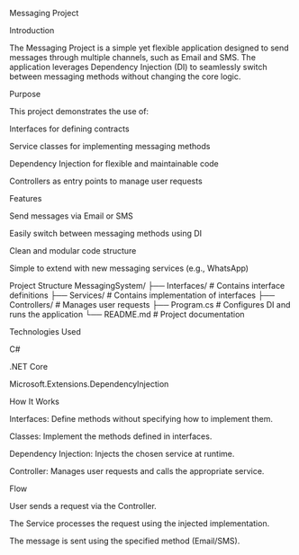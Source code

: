 Messaging Project

Introduction

The Messaging Project is a simple yet flexible application designed to send messages through multiple channels, such as Email and SMS. The application leverages Dependency Injection (DI) to seamlessly switch between messaging methods without changing the core logic.

Purpose

This project demonstrates the use of:

Interfaces for defining contracts

Service classes for implementing messaging methods

Dependency Injection for flexible and maintainable code

Controllers as entry points to manage user requests

Features

Send messages via Email or SMS

Easily switch between messaging methods using DI

Clean and modular code structure

Simple to extend with new messaging services (e.g., WhatsApp)

Project Structure
MessagingSystem/
├── Interfaces/            # Contains interface definitions
├── Services/              # Contains implementation of interfaces
├── Controllers/           # Manages user requests
├── Program.cs             # Configures DI and runs the application
└── README.md              # Project documentation

Technologies Used

C#

.NET Core

Microsoft.Extensions.DependencyInjection

How It Works

Interfaces: Define methods without specifying how to implement them.

Classes: Implement the methods defined in interfaces.

Dependency Injection: Injects the chosen service at runtime.

Controller: Manages user requests and calls the appropriate service.

Flow

User sends a request via the Controller.

The Service processes the request using the injected implementation.

The message is sent using the specified method (Email/SMS).
